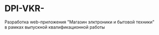 # DPI-VKR-
Разработка web-приложения "Магазин элктроники и бытовой техники" в рамках выпускной квалификационной работы
